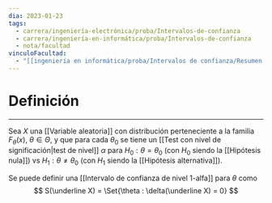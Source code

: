 ```yaml
---
dia: 2023-01-23
tags:
  - carrera/ingeniería-electrónica/proba/Intervalos-de-confianza
  - carrera/ingeniería-en-informática/proba/Intervalos-de-confianza
  - nota/facultad
vinculoFacultad:
  - "[[ingeniería en informática/proba/Intervalos de confianza/Resumen.md]]"
---
```

# Definición
---
Sea $X$ una [[Variable aleatoria]] con distribución perteneciente a la familia $F_\theta(x)$, $\theta \in \Theta$, y que para cada $\theta_0$ se tiene un [[Test con nivel de significación|test de nivel]] $\alpha$ para $H_0 : \theta = \theta_0$ (con $H_0$ siendo la [[Hipótesis nula]]) vs $H_1 : \theta \ne \theta_0$ (con $H_1$ siendo la [[Hipótesis alternativa]]).

Se puede definir una [[Intervalo de confianza de nivel 1-alfa]] para $\theta$ como $$ S(\underline X) = \Set{\theta : \delta(\underline X) = 0} $$